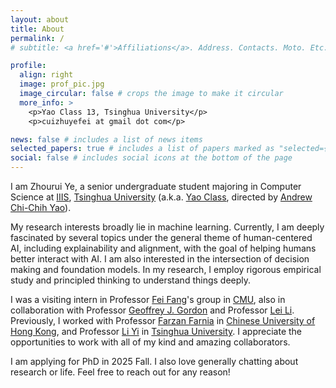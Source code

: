 ```yaml
---
layout: about
title: About
permalink: /
# subtitle: <a href='#'>Affiliations</a>. Address. Contacts. Moto. Etc.

profile:
  align: right
  image: prof_pic.jpg
  image_circular: false # crops the image to make it circular
  more_info: >
    <p>Yao Class 13, Tsinghua University</p>
    <p>cuizhuyefei at gmail dot com</p>

news: false # includes a list of news items
selected_papers: true # includes a list of papers marked as "selected={true}"
social: false # includes social icons at the bottom of the page
---
```


I am Zhourui Ye, a senior undergraduate student majoring in Computer Science at [IIIS](https://iiis.tsinghua.edu.cn/en/), [Tsinghua University](https://www.tsinghua.edu.cn/en/) (a.k.a. [Yao Class](https://iiis.tsinghua.edu.cn/en/yaoclass/), directed by [Andrew Chi-Chih Yao](https://iiis.tsinghua.edu.cn/yao/)).

My research interests broadly lie in machine learning. Currently, I am deeply fascinated by several topics under the general theme of human-centered AI, including explainability and alignment, with the goal of helping humans better interact with AI. I am also interested in the intersection of decision making and foundation models. In my research, I employ rigorous empirical study and principled thinking to understand things deeply.

I was a visiting intern in Professor [Fei Fang](https://feifang.info/)'s group in [CMU](https://www.cs.cmu.edu/), also in collaboration with Professor [Geoffrey J. Gordon](https://www.cs.cmu.edu/~ggordon/) and Professor [Lei Li](https://www.cs.cmu.edu/~leili/index.html). Previously, I worked with Professor [Farzan Farnia](https://www.cse.cuhk.edu.hk/people/faculty/farzan-farnia/) in [Chinese University of Hong Kong](https://www.cuhk.edu.hk/english/index.html), and Professor [Li Yi](https://ericyi.github.io/) in [Tsinghua University](https://www.tsinghua.edu.cn/en/). I appreciate the opportunities to work with all of my kind and amazing collaborators.

I am applying for PhD in 2025 Fall. I also love generally chatting about research or life. Feel free to reach out for any reason!